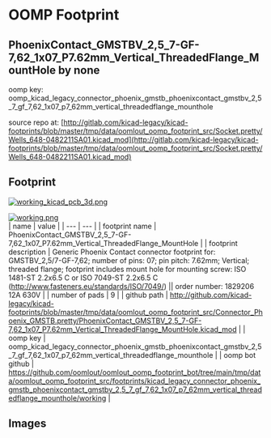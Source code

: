 # OOMP Footprint  
## PhoenixContact_GMSTBV_2,5_7-GF-7,62_1x07_P7.62mm_Vertical_ThreadedFlange_MountHole  by none  
  
oomp key: oomp_kicad_legacy_connector_phoenix_gmstb_phoenixcontact_gmstbv_2,5_7_gf_7,62_1x07_p7_62mm_vertical_threadedflange_mounthole  
  
source repo at: [http://gitlab.com/kicad-legacy/kicad-footprints/blob/master/tmp/data/oomlout_oomp_footprint_src/Socket.pretty/Wells_648-0482211SA01.kicad_mod](http://gitlab.com/kicad-legacy/kicad-footprints/blob/master/tmp/data/oomlout_oomp_footprint_src/Socket.pretty/Wells_648-0482211SA01.kicad_mod)  
## Footprint  
  
[![working_kicad_pcb_3d.png](working_kicad_pcb_3d_600.png)](working_kicad_pcb_3d.png)  
  
[![working.png](working_600.png)](working.png)  
| name | value | 
| --- | --- | 
| footprint name | PhoenixContact_GMSTBV_2,5_7-GF-7,62_1x07_P7.62mm_Vertical_ThreadedFlange_MountHole | 
| footprint description | Generic Phoenix Contact connector footprint for: GMSTBV_2,5/7-GF-7,62; number of pins: 07; pin pitch: 7.62mm; Vertical; threaded flange; footprint includes mount hole for mounting screw: ISO 1481-ST 2.2x6.5 C or ISO 7049-ST 2.2x6.5 C (http://www.fasteners.eu/standards/ISO/7049/) || order number: 1829206 12A 630V | 
| number of pads | 9 | 
| github path | http://github.com/kicad-legacy/kicad-footprints/blob/master/tmp/data/oomlout_oomp_footprint_src/Connector_Phoenix_GMSTB.pretty/PhoenixContact_GMSTBV_2,5_7-GF-7,62_1x07_P7.62mm_Vertical_ThreadedFlange_MountHole.kicad_mod | 
| oomp key | oomp_kicad_legacy_connector_phoenix_gmstb_phoenixcontact_gmstbv_2,5_7_gf_7,62_1x07_p7_62mm_vertical_threadedflange_mounthole | 
| oomp bot github | https://github.com/oomlout/oomlout_oomp_footprint_bot/tree/main/tmp/data/oomlout_oomp_footprint_src/footprints/kicad_legacy_connector_phoenix_gmstb_phoenixcontact_gmstbv_2,5_7_gf_7,62_1x07_p7_62mm_vertical_threadedflange_mounthole/working | 
## Images  
